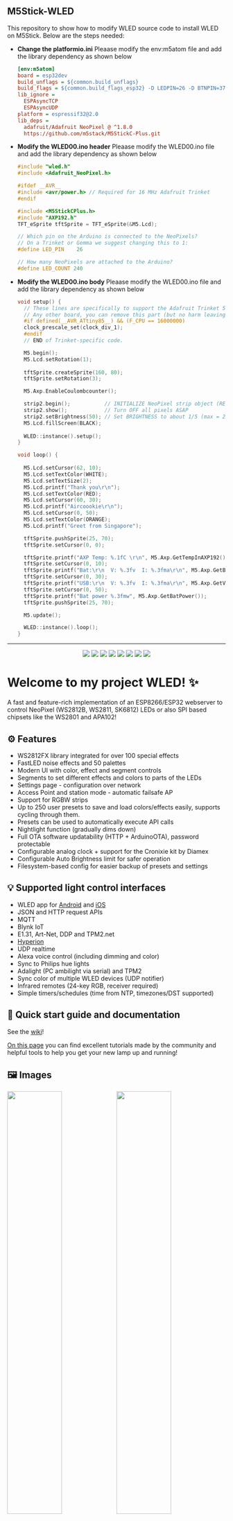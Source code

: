 
## M5Stick-WLED 
This repository to show how to modify WLED source code to install WLED on M5Stick. Below are the steps needed: 

- **Change the platformio.ini**
  Pleaase modify the env:m5atom file and add the library dependency as shown below
  ```ini
  [env:m5atom]
  board = esp32dev
  build_unflags = ${common.build_unflags}
  build_flags = ${common.build_flags_esp32} -D LEDPIN=26 -D BTNPIN=37
  lib_ignore =
	ESPAsyncTCP
	ESPAsyncUDP
  platform = espressif32@2.0
  lib_deps = 
    adafruit/Adafruit NeoPixel @ ^1.8.0
    https://github.com/m5stack/M5StickC-Plus.git
  ```
- **Modify the WLED00.ino header**
  Pleaase modify the WLED00.ino file and add the library dependency as shown below
  ```cpp
  #include "wled.h"
  #include <Adafruit_NeoPixel.h>

  #ifdef __AVR__
  #include <avr/power.h> // Required for 16 MHz Adafruit Trinket
  #endif

  #include <M5StickCPlus.h>
  #include "AXP192.h"
  TFT_eSprite tftSprite = TFT_eSprite(&M5.Lcd);
  
  // Which pin on the Arduino is connected to the NeoPixels?
  // On a Trinket or Gemma we suggest changing this to 1:
  #define LED_PIN    26
  
  // How many NeoPixels are attached to the Arduino?
  #define LED_COUNT 240
  ```
- **Modify the WLED00.ino body**
  Pleaase modify the WLED00.ino file and add the library dependency as shown below
  ```cpp
  void setup() {
    // These lines are specifically to support the Adafruit Trinket 5V 16 MHz.
    // Any other board, you can remove this part (but no harm leaving it):
    #if defined(__AVR_ATtiny85__) && (F_CPU == 16000000)
    clock_prescale_set(clock_div_1);
    #endif
    // END of Trinket-specific code.

    M5.begin();
    M5.Lcd.setRotation(1);
    
    tftSprite.createSprite(160, 80);
    tftSprite.setRotation(3);

    M5.Axp.EnableCoulombcounter();
  
    strip2.begin();           // INITIALIZE NeoPixel strip object (REQUIRED)
    strip2.show();            // Turn OFF all pixels ASAP
    strip2.setBrightness(50); // Set BRIGHTNESS to about 1/5 (max = 255)
    M5.Lcd.fillScreen(BLACK); 
      
    WLED::instance().setup();
  }
  
  void loop() {  
   
    M5.Lcd.setCursor(62, 10);
    M5.Lcd.setTextColor(WHITE);
    M5.Lcd.setTextSize(2);
    M5.Lcd.printf("Thank you\r\n");
    M5.Lcd.setTextColor(RED);
    M5.Lcd.setCursor(60, 30);
    M5.Lcd.printf("Aircoookie\r\n");
    M5.Lcd.setCursor(0, 50);
    M5.Lcd.setTextColor(ORANGE);
    M5.Lcd.printf("Greet from Singapore");
  
    tftSprite.pushSprite(25, 70);
    tftSprite.setCursor(0, 0);  
  
    tftSprite.printf("AXP Temp: %.1fC \r\n", M5.Axp.GetTempInAXP192());
    tftSprite.setCursor(0, 10);
    tftSprite.printf("Bat:\r\n  V: %.3fv  I: %.3fma\r\n", M5.Axp.GetBatVoltage(),   M5.Axp.GetBatCurrent());
    tftSprite.setCursor(0, 30);  
    tftSprite.printf("USB:\r\n  V: %.3fv  I: %.3fma\r\n", M5.Axp.GetVBusVoltage()  , M5.Axp.GetVBusCurrent());
    tftSprite.setCursor(0, 50);    
    tftSprite.printf("Bat power %.3fmw", M5.Axp.GetBatPower());
    tftSprite.pushSprite(25, 70);
  
    M5.update();
  
    WLED::instance().loop();
  }
  ```
----------

<p align="center">
  <img src="/images/wled_logo_akemi.png">
  <a href="https://github.com/Aircoookie/WLED/releases"><img src="https://img.shields.io/github/release/Aircoookie/WLED.svg?style=flat-square"></a>
  <a href="https://raw.githubusercontent.com/Aircoookie/WLED/master/LICENSE"><img src="https://img.shields.io/github/license/Aircoookie/wled?color=blue&style=flat-square"></a>
  <a href="https://wled.discourse.group"><img src="https://img.shields.io/discourse/topics?colorB=blue&label=forum&server=https%3A%2F%2Fwled.discourse.group%2F&style=flat-square"></a>
  <a href="https://discord.gg/KuqP7NE"><img src="https://img.shields.io/discord/473448917040758787.svg?colorB=blue&label=discord&style=flat-square"></a>
  <a href="https://github.com/Aircoookie/WLED/wiki"><img src="https://img.shields.io/badge/quick_start-wiki-blue.svg?style=flat-square"></a>
  <a href="https://github.com/Aircoookie/WLED-App"><img src="https://img.shields.io/badge/app-wled-blue.svg?style=flat-square"></a>
  <a href="https://gitpod.io/#https://github.com/Aircoookie/WLED"><img src="https://img.shields.io/badge/Gitpod-ready--to--code-blue?style=flat-square&logo=gitpod"></a>

  </p>
  
# Welcome to my project WLED! ✨

A fast and feature-rich implementation of an ESP8266/ESP32 webserver to control NeoPixel (WS2812B, WS2811, SK6812) LEDs or also SPI based chipsets like the WS2801 and APA102!

## ⚙️ Features
- WS2812FX library integrated for over 100 special effects  
- FastLED noise effects and 50 palettes  
- Modern UI with color, effect and segment controls  
- Segments to set different effects and colors to parts of the LEDs  
- Settings page - configuration over network  
- Access Point and station mode - automatic failsafe AP  
- Support for RGBW strips  
- Up to 250 user presets to save and load colors/effects easily, supports cycling through them.  
- Presets can be used to automatically execute API calls  
- Nightlight function (gradually dims down)  
- Full OTA software updatability (HTTP + ArduinoOTA), password protectable  
- Configurable analog clock + support for the Cronixie kit by Diamex  
- Configurable Auto Brightness limit for safer operation  
- Filesystem-based config for easier backup of presets and settings  

## 💡 Supported light control interfaces
- WLED app for [Android](https://play.google.com/store/apps/details?id=com.aircoookie.WLED) and [iOS](https://apps.apple.com/us/app/wled/id1475695033)
- JSON and HTTP request APIs  
- MQTT  
- Blynk IoT  
- E1.31, Art-Net, DDP and TPM2.net
- [Hyperion](https://github.com/hyperion-project/hyperion.ng)
- UDP realtime  
- Alexa voice control (including dimming and color)  
- Sync to Philips hue lights  
- Adalight (PC ambilight via serial) and TPM2  
- Sync color of multiple WLED devices (UDP notifier)  
- Infrared remotes (24-key RGB, receiver required)  
- Simple timers/schedules (time from NTP, timezones/DST supported)  

## 📲 Quick start guide and documentation

See the [wiki](https://github.com/Aircoookie/WLED/wiki)!

[On this page](https://github.com/Aircoookie/WLED/wiki/Learning-the-ropes) you can find excellent tutorials made by the community and helpful tools to help you get your new lamp up and running!

## 🖼️ Images
<img src="/images/macbook-pro-space-gray-on-the-wooden-table.jpg" width="50%"><img src="/images/walking-with-iphone-x.jpg" width="50%">

## 💾 Compatible LED Strips
Type | Voltage | Comments
|---|---|---|
WS2812B | 5v |
WS2813 | 5v | 
SK6812 | 5v | RGBW
APA102 | 5v | C/D
WS2801 | 5v | C/D
LPD8806 | 5v | C/D
TM1814 | 12v | RGBW
WS2811 | 12v | 3-LED segments
WS2815 | 12v | 
GS8208 | 12v |
Analog/non-addressable | any | Requires additional circuitry

## 🧊 Compatible PC RGB Fans and ARGB accessories
Brand | Model | Comments
|---|---|---|
Corsair | HD120 Fan | Uses WS2812B, data-in only
PCCOOLER | Moonlight 5-pack Fans | Uses WS2812B, includes Data-out connector to keep each fan uniquely addressable if wired in series like traditional LED strips
Any | 5v 3-pin ARGB for PC | Any PC RGB device that supports the 5v 3-pin ARGB motherboard header should work fine with WLED. All the major motherboard vendors support the Corsair HD120 and PCCOOLER fans listed, so we can safely assume any device that supports motherboard ARGB 5V 3-Pin standard will work with WLED.


## ✌️ Other

Licensed under the MIT license  
Credits [here](https://github.com/Aircoookie/WLED/wiki/Contributors-&-About)!

Uses Linearicons by Perxis!

Join the Discord server to discuss everything about WLED!

<a href="https://discord.gg/KuqP7NE"><img src="https://discordapp.com/api/guilds/473448917040758787/widget.png?style=banner2" width="25%"></a>

Check out the WLED [Discourse forum](https://wled.discourse.group)!  
You can also send me mails to [dev.aircoookie@gmail.com](mailto:dev.aircoookie@gmail.com), but please only do so if you want to talk to me privately.  
If WLED really brightens up your every day, you can [![](https://img.shields.io/badge/send%20me%20a%20small%20gift-paypal-blue.svg?style=flat-square)](https://paypal.me/aircoookie)


*Disclaimer:*   
If you are sensitive to photosensitive epilepsy it is not recommended that you use this software.  
In case you still want to try, don't use strobe, lighting or noise modes or high effect speed settings.
As per the MIT license, I assume no liability for any damage to you or any other person or equipment.  

